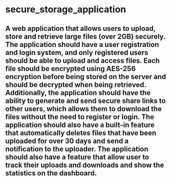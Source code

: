 # secure_storage_application


## A web application that allows users to upload, store and retrieve large files (over 2GB) securely. The application should have a user registration and login system, and only registered users should be able to upload and access files. Each file should be encrypted using AES-256 encryption before being stored on the server and should be decrypted when being retrieved. Additionally, the application should have the ability to generate and send secure share links to other users, which allows them to download the files without the need to register or login. The application should also have a built-in feature that automatically deletes files that have been uploaded for over 30 days and send a notification to the uploader. The application should also have a feature that allow user to track their uploads and downloads and show the statistics on the dashboard.
